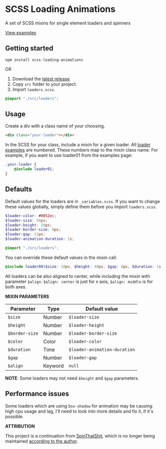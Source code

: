 # SCSS Loading Animations
A set of SCSS mixins for single element loaders and spinners 

[View examples](https://luebster.github.io/scss-loading-animations/)

## Getting started


```
npm install scss-loading-animations
```
<!-- ```
bower install scss-loading-animations
``` -->

OR

1. Download the [latest release](https://github.com/luebster/scss-loading-animations/releases).
2. Copy `src` folder to your project.
3. Import `loaders.scss`.

```scss
@import "./src/loaders";
```


## Usage

Create a div with a class name of your choosing.

```html
<div class="your-loader"></div>
```

In the SCSS for your class, include a mixin for a given loader. All [loader examples]((https://luebster.github.io/scss-loading-animations/)) are numbered. These numbers map to the mixin class name. For example, if you want to use loader01 from the examples page:

```scss
.your-loader {
    @include loader01;
}
```


## Defaults
Default values for the loaders are in `_variables.scss`. If you want to change these values globally, simply define them before you import `loaders.scss`.

```scss
$loader-color: #0052ec;
$loader-size: 56px;
$loader-height: 20px;
$loader-border-size: 8px;
$loader-gap: 12px;
$loader-animation-duration: 1s;

@import "./src/loaders";
```

You can override these default values in the mixin call:

```scss
@include loader09($size: 10px, $height: 48px, $gap: 8px, $duration: 1s, $align: middle);
```

All loaders can be also aligned to center, while including the mixin with parameter `$align`. `$align: center` is just for x axis, `$align: middle` is for both axes.


**MIXIN PARAMETERS**

Parameter | Type | Default value |
------------ | ------------- | ------------- |
`$size` | Number | `$loader-size` |
`$height` | Number | `$loader-height` |
`$border-size` | Number | `$loader-border-size` |
`$color` | Color | `$loader-color` |
`$duration` | Time | `$loader-animation-duration` |
`$gap` | Number | `$loader-gap` |
`$align` | Keyword | `null` |


**NOTE**: Some loaders may not need `$height` and `$gap` parameters.

## Performance issues

Some loaders which are using `box-shadow` for animation may be causing high cpu usage and lag, I'll need to look into more details and fix it, if it's possible.

**ATTRIBUTION**

This project is a continuation from [SpinThatShit](https://github.com/MatejKustec/SpinThatShit), which is no longer being maintained [according to the author](https://github.com/MatejKustec/SpinThatShit/issues/10#issuecomment-984859922).
